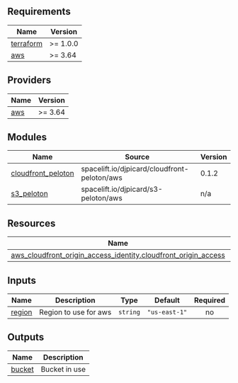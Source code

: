 <!-- BEGINNING OF PRE-COMMIT-TERRAFORM DOCS HOOK -->
## Requirements

| Name | Version |
|------|---------|
| <a name="requirement_terraform"></a> [terraform](#requirement\_terraform) | >= 1.0.0 |
| <a name="requirement_aws"></a> [aws](#requirement\_aws) | >= 3.64 |

## Providers

| Name | Version |
|------|---------|
| <a name="provider_aws"></a> [aws](#provider\_aws) | >= 3.64 |

## Modules

| Name | Source | Version |
|------|--------|---------|
| <a name="module_cloudfront_peloton"></a> [cloudfront\_peloton](#module\_cloudfront\_peloton) | spacelift.io/djpicard/cloudfront-peloton/aws | 0.1.2 |
| <a name="module_s3_peloton"></a> [s3\_peloton](#module\_s3\_peloton) | spacelift.io/djpicard/s3-peloton/aws | n/a |

## Resources

| Name | Type |
|------|------|
| [aws_cloudfront_origin_access_identity.cloudfront_origin_access](https://registry.terraform.io/providers/hashicorp/aws/latest/docs/resources/cloudfront_origin_access_identity) | resource |

## Inputs

| Name | Description | Type | Default | Required |
|------|-------------|------|---------|:--------:|
| <a name="input_region"></a> [region](#input\_region) | Region to use for aws | `string` | `"us-east-1"` | no |

## Outputs

| Name | Description |
|------|-------------|
| <a name="output_bucket"></a> [bucket](#output\_bucket) | Bucket in use |
<!-- END OF PRE-COMMIT-TERRAFORM DOCS HOOK -->
